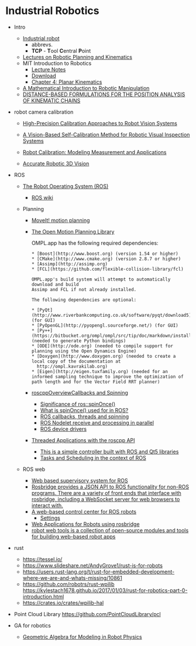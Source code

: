 # Industrial Robotics

+ Intro
    + [Industrial robot](https://en.wikipedia.org/wiki/Industrial_robot)
      + abbrevs.
      + **TCP** - **T**ool **C**entral **P**oint
    + [Lectures on Robotic Planning and Kinematics](http://motion.me.ucsb.edu/book-lrpk/)
    + MIT Introduction to Robotics
        + [Lecture Notes](https://ocw.mit.edu/courses/mechanical-engineering/2-12-introduction-to-robotics-fall-2005/lecture-notes/)
        + [Download](https://ocw.mit.edu/courses/mechanical-engineering/2-12-introduction-to-robotics-fall-2005/download-course-materials/)
        + [Chapter 4: Planar Kinematics](https://ocw.mit.edu/courses/mechanical-engineering/2-12-introduction-to-robotics-fall-2005/lecture-notes/chapter4.pdf)
    + [A Mathematical Introduction to Robotic Manipulation](http://www.cds.caltech.edu/~murray/books/MLS/pdf/mls94-complete.pdf)
    + [DISTANCE-BASED FORMULATIONS FOR THE POSITION ANALYSIS OF KINEMATIC CHAINS](http://www.tdx.cat/bitstream/handle/10803/83516/TNRL1de1.pdf)

+ robot camera calibration
    + [High-Precision Calibration Approaches to Robot Vision Systems](https://tams.informatik.uni-hamburg.de/paper/2009/Fangwu_Shu_Dissertation_SUB.pdf)

    + [A Vision-Based Self-Calibration Method for Robotic Visual
Inspection Systems](http://www.mdpi.com/1424-8220/13/12/16565/pdf)

    + [Robot Calibration: Modeling Measurement and Applications ](http://cdn.intechopen.com/pdfs/258/InTech-Robot_calibration_modeling_measurement_and_applications.pdf)

    + [Accurate Robotic 3D Vision](http://universallogic.com/wp-content/uploads/2016/04/20110721-Acurate-Robotic-3D-Vision-Webinar.pdf)

+ ROS
    + [The Robot Operating System (ROS)](http://www.ros.org/)
        + [ROS wiki](http://wiki.ros.org/)
    + Planning
        + [MoveIt! motion planning](http://moveit.ros.org/)
        + [The Open Motion Planning Library](http://ompl.kavrakilab.org/)

          OMPL.app has the following required dependencies:

              * [Boost](http://www.boost.org) (version 1.54 or higher)
              * [CMake](http://www.cmake.org) (version 2.8.7 or higher)
              * [Assimp](http://assimp.org)
              * [FCL](https://github.com/flexible-collision-library/fcl)

              OMPL.app's build system will attempt to automatically download and build
              Assimp and FCL if not already installed.

              The following dependencies are optional:

              * [PyQt](http://www.riverbankcomputing.co.uk/software/pyqt/download5) (for GUI)
              * [PyOpenGL](http://pyopengl.sourceforge.net/) (for GUI)
              * [Py++](https://bitbucket.org/ompl/ompl/src/tip/doc/markdown/installPyPlusPlus.md) (needed to generate Python bindings)
              * [ODE](http://ode.org) (needed to compile support for planning using the Open Dynamics Engine)
              * [Doxygen](http://www.doxygen.org) (needed to create a local copy of the documentation at
                http://ompl.kavrakilab.org)
              * [Eigen](http://eigen.tuxfamily.org) (needed for an informed sampling technique to improve the optimization of path length and for the Vector Field RRT planner)
        + [roscppOverviewCallbacks and Spinning](http://wiki.ros.org/roscpp/Overview/Callbacks%20and%20Spinning)
            + [Significance of ros::spinOnce()](https://answers.ros.org/question/11887/significance-of-rosspinonce/)
            + [What is spinOnce() used for in ROS?](https://www.quora.com/What-is-spinOnce-used-for-in-ROS)
            + [ROS callbacks, threads and spinning](https://answers.ros.org/question/53055/ros-callbacks-threads-and-spinning/)
            + [ROS Nodelet receive and processing in parallel](https://answers.ros.org/question/259725/ros-nodelet-receive-and-processing-in-parallel/)
            + [ROS device drivers](https://github.com/ros-drivers)
        + [Threaded Applications with the roscpp API](https://vimeo.com/123502207)
            + [This is a simple controller built with ROS and Qt5 libraries](https://github.com/allenh1/ros-qt-controller)
            + [Tasks and Scheduling in the context of ROS](https://courses.cs.washington.edu/courses/cse466/11au/calendar/11-TasksAndScheduling.pdf)

    + ROS web
        + [Web based supervisory system for ROS](https://github.com/EESC-LabRoM/rosweb)
        + [Rosbridge provides a JSON API to ROS functionality for non-ROS programs. There are a variety of front ends that interface with rosbridge, including a WebSocket server for web browsers to interact with.](http://wiki.ros.org/rosbridge_suite)
        + [A web-based control center for ROS robots](https://github.com/pantor/ros-control-center)
            + [Settings](https://pantor.github.io/ros-control-center/#!/settings)
        + [Web Applications for Robots using rosbridge](https://cs.brown.edu/research/pubs/theses/masters/2012/lee.pdf)
        + [robot web tools is a collection of open-source modules and tools for building web-based robot apps](http://robotwebtools.org/)

+ rust
    + https://tessel.io/
    + https://www.slideshare.net/AndyGrove1/rust-is-for-robots
    + https://users.rust-lang.org/t/rust-for-embedded-development-where-we-are-and-whats-missing/10861
    + https://github.com/robotrs/rust-wpilib
        https://kylestach1678.github.io/2017/01/03/rust-for-robotics-part-0-introduction.html
    + https://crates.io/crates/wpilib-hal

+ Point Cloud Library
    https://github.com/PointCloudLibrary/pcl

+ GA for robotics
    + [Geometric Algebra for Modeling in Robot Physics](http://www.beck-shop.de/fachbuch/leseprobe/9781848829282_Excerpt_002.pdf)
